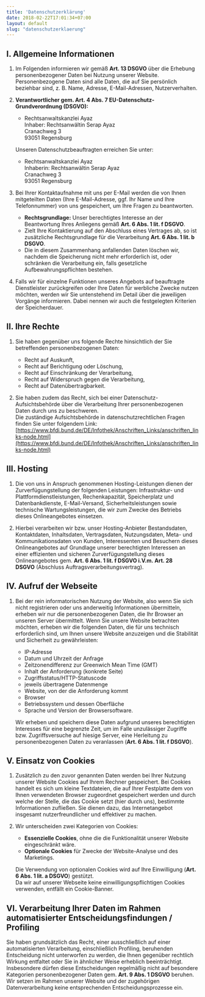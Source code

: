 ```yaml
---
title: 'Datenschutzerklärung'
date: 2018-02-22T17:01:34+07:00
layout: default
slug: "datenschutzerklaerung"
---
```


## I. Allgemeine Informationen

1. Im Folgenden informieren wir gemäß **Art. 13 DSGVO** über die Erhebung personenbezogener Daten bei Nutzung unserer Website. Personenbezogene Daten sind alle Daten, die auf Sie persönlich beziehbar sind, z. B. Name, Adresse, E-Mail-Adressen, Nutzerverhalten.

2. **Verantwortlicher gem. Art. 4 Abs. 7 EU-Datenschutz-Grundverordnung (DSGVO):**
   - Rechtsanwaltskanzlei Ayaz  
     Inhaber: Rechtsanwältin Serap Ayaz  
     Cranachweg 3  
     93051 Regensburg  

   Unseren Datenschutzbeauftragten erreichen Sie unter:  
   - Rechtsanwaltskanzlei Ayaz  
     Inhaberin: Rechtsanwältin Serap Ayaz  
     Cranachweg 3  
     93051 Regensburg

3. Bei Ihrer Kontaktaufnahme mit uns per E-Mail werden die von Ihnen mitgeteilten Daten (Ihre E-Mail-Adresse, ggf. Ihr Name und Ihre Telefonnummer) von uns gespeichert, um Ihre Fragen zu beantworten.  
   - **Rechtsgrundlage:** Unser berechtigtes Interesse an der Beantwortung Ihres Anliegens gemäß **Art. 6 Abs. 1 lit. f DSGVO**.  
   - Zielt Ihre Kontaktierung auf den Abschluss eines Vertrages ab, so ist zusätzliche Rechtsgrundlage für die Verarbeitung **Art. 6 Abs. 1 lit. b DSGVO**.  
   - Die in diesem Zusammenhang anfallenden Daten löschen wir, nachdem die Speicherung nicht mehr erforderlich ist, oder schränken die Verarbeitung ein, falls gesetzliche Aufbewahrungspflichten bestehen.

4. Falls wir für einzelne Funktionen unseres Angebots auf beauftragte Dienstleister zurückgreifen oder Ihre Daten für werbliche Zwecke nutzen möchten, werden wir Sie untenstehend im Detail über die jeweiligen Vorgänge informieren. Dabei nennen wir auch die festgelegten Kriterien der Speicherdauer.

## II. Ihre Rechte

1. Sie haben gegenüber uns folgende Rechte hinsichtlich der Sie betreffenden personenbezogenen Daten:
   - Recht auf Auskunft,
   - Recht auf Berichtigung oder Löschung,
   - Recht auf Einschränkung der Verarbeitung,
   - Recht auf Widerspruch gegen die Verarbeitung,
   - Recht auf Datenübertragbarkeit.

2. Sie haben zudem das Recht, sich bei einer Datenschutz-Aufsichtsbehörde über die Verarbeitung Ihrer personenbezogenen Daten durch uns zu beschweren.  
   Die zuständige Aufsichtsbehörde in datenschutzrechtlichen Fragen finden Sie unter folgendem Link:  
   [https://www.bfdi.bund.de/DE/Infothek/Anschriften_Links/anschriften_links-node.html](https://www.bfdi.bund.de/DE/Infothek/Anschriften_Links/anschriften_links-node.html)

## III. Hosting

1. Die von uns in Anspruch genommenen Hosting-Leistungen dienen der Zurverfügungstellung der folgenden Leistungen: Infrastruktur- und Plattformdienstleistungen, Rechenkapazität, Speicherplatz und Datenbankdienste, E-Mail-Versand, Sicherheitsleistungen sowie technische Wartungsleistungen, die wir zum Zwecke des Betriebs dieses Onlineangebotes einsetzen.

2. Hierbei verarbeiten wir bzw. unser Hosting-Anbieter Bestandsdaten, Kontaktdaten, Inhaltsdaten, Vertragsdaten, Nutzungsdaten, Meta- und Kommunikationsdaten von Kunden, Interessenten und Besuchern dieses Onlineangebotes auf Grundlage unserer berechtigten Interessen an einer effizienten und sicheren Zurverfügungstellung dieses Onlineangebotes gem. **Art. 6 Abs. 1 lit. f DSGVO i.V.m. Art. 28 DSGVO** (Abschluss Auftragsverarbeitungsvertrag).

## IV. Aufruf der Webseite

1. Bei der rein informatorischen Nutzung der Website, also wenn Sie sich nicht registrieren oder uns anderweitig Informationen übermitteln, erheben wir nur die personenbezogenen Daten, die Ihr Browser an unseren Server übermittelt. Wenn Sie unsere Website betrachten möchten, erheben wir die folgenden Daten, die für uns technisch erforderlich sind, um Ihnen unsere Website anzuzeigen und die Stabilität und Sicherheit zu gewährleisten:
   - IP-Adresse
   - Datum und Uhrzeit der Anfrage
   - Zeitzonendifferenz zur Greenwich Mean Time (GMT)
   - Inhalt der Anforderung (konkrete Seite)
   - Zugriffsstatus/HTTP-Statuscode
   - jeweils übertragene Datenmenge
   - Website, von der die Anforderung kommt
   - Browser
   - Betriebssystem und dessen Oberfläche
   - Sprache und Version der Browsersoftware.

   Wir erheben und speichern diese Daten aufgrund unseres berechtigten Interesses für eine begrenzte Zeit, um im Falle unzulässiger Zugriffe bzw. Zugriffsversuche auf hiesige Server, eine Herleitung zu personenbezogenen Daten zu veranlassen (**Art. 6 Abs. 1 lit. f DSGVO**).

## V. Einsatz von Cookies

1. Zusätzlich zu den zuvor genannten Daten werden bei Ihrer Nutzung unserer Website Cookies auf Ihrem Rechner gespeichert. Bei Cookies handelt es sich um kleine Textdateien, die auf Ihrer Festplatte dem von Ihnen verwendeten Browser zugeordnet gespeichert werden und durch welche der Stelle, die das Cookie setzt (hier durch uns), bestimmte Informationen zufließen. Sie dienen dazu, das Internetangebot insgesamt nutzerfreundlicher und effektiver zu machen.

2. Wir unterscheiden zwei Kategorien von Cookies:
   - **Essenzielle Cookies**, ohne die die Funktionalität unserer Website eingeschränkt wäre.
   - **Optionale Cookies** für Zwecke der Website-Analyse und des Marketings.

   Die Verwendung von optionalen Cookies wird auf Ihre Einwilligung (**Art. 6 Abs. 1 lit. a DSGVO**) gestützt.  
   Da wir auf unserer Webseite keine einwilligungspflichtigen Cookies verwenden, entfällt ein Cookie-Banner.

## VI. Verarbeitung Ihrer Daten im Rahmen automatisierter Entscheidungsfindungen / Profiling

Sie haben grundsätzlich das Recht, einer ausschließlich auf einer automatisierten Verarbeitung, einschließlich Profiling, beruhenden Entscheidung nicht unterworfen zu werden, die Ihnen gegenüber rechtlich Wirkung entfaltet oder Sie in ähnlicher Weise erheblich beeinträchtigt. Insbesondere dürfen diese Entscheidungen regelmäßig nicht auf besondere Kategorien personenbezogener Daten gem. **Art. 9 Abs. 1 DSGVO** beruhen.  
Wir setzen im Rahmen unserer Website und der zugehörigen Datenverarbeitung keine entsprechenden Entscheidungsprozesse ein.
